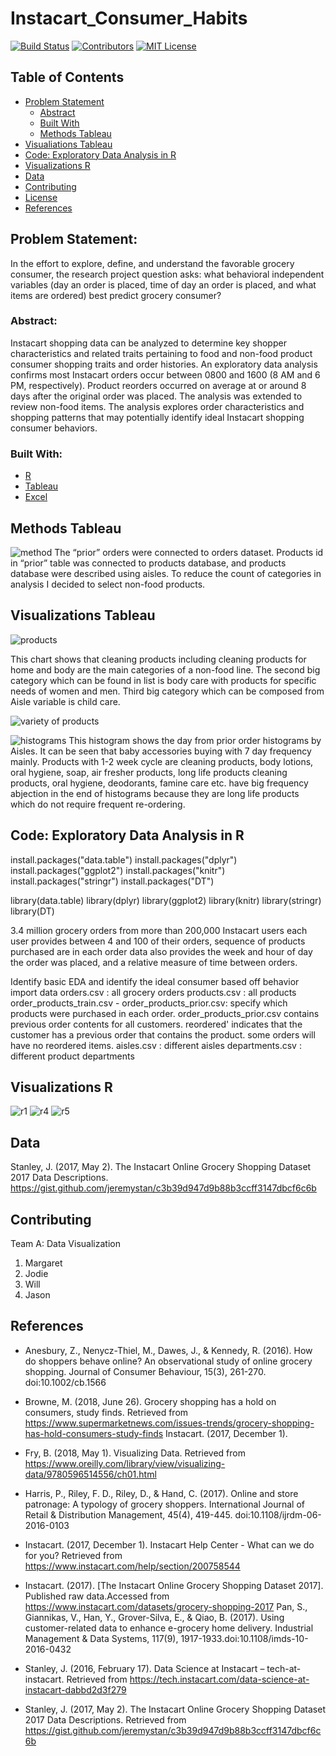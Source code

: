 # Instacart_Consumer_Habits
<!-- PROJECT SHIELDS -->
[![Build Status][build-shield]]()
[![Contributors][contributors-shield]]()
[![MIT License][license-shield]][license-url]





<!-- TABLE OF CONTENTS -->
## Table of Contents

* [Problem Statement](#about-the-project)
  * [Abstract](#abstract)
  * [Built With](#built-with)
  * [Methods Tableau](#method)
* [Visualiations Tableau](#visualizations)
* [Code: Exploratory Data Analysis in R](#code)
* [Visualizations R](#visualizations-r)
* [Data](#data)
* [Contributing](#contributing)
* [License](#license)
* [References](#references)



<!-- ABOUT THE PROJECT -->
## Problem Statement: 
In the effort to explore, define, and understand the favorable grocery consumer, the research project question asks: what behavioral independent variables (day an order is placed, time of day an order is placed, and what items are ordered) best predict grocery consumer?

### Abstract:
Instacart shopping data can be analyzed to determine key shopper characteristics and related traits pertaining to food and non-food product consumer shopping traits and order histories. An exploratory data analysis confirms most Instacart orders occur between 0800 and 1600 (8 AM and 6 PM, respectively). Product reorders occurred on average at or around 8 days after the original order was placed. The analysis was extended to review non-food items. The analysis explores order characteristics and shopping patterns that may potentially identify ideal Instacart shopping consumer behaviors.

### Built With:
* [R](https://www.r-project.org/)
* [Tableau](https://www.tableau.com/)
* [Excel](https://products.office.com/en-us/excel)

## Methods Tableau

![method](https://user-images.githubusercontent.com/39780478/54024051-6edf6e80-414b-11e9-9cfe-b1394eb9725a.JPG)
The “prior” orders were connected to orders dataset. Products id in “prior” table was connected to products database, and products database were described using aisles. To reduce the count of categories in analysis I decided to select non-food products. 

<!-- Visualizations -->
## Visualizations Tableau

![products](https://user-images.githubusercontent.com/39780478/54023231-46ef0b80-4149-11e9-9c7a-32777deb0b96.JPG)

This chart shows that cleaning products including cleaning products for home and body are the main categories of a non-food line. 
The second big category which can be found in list is body care with products for specific needs of women and men. Third big category 
which can be composed from Aisle variable is child care. 

![variety of products](https://user-images.githubusercontent.com/39780478/54023592-368b6080-414a-11e9-8765-93534341e0e3.JPG)

![histograms](https://user-images.githubusercontent.com/39780478/54023753-9550da00-414a-11e9-9e8f-e244c4ce99b0.JPG)
This histogram shows the day from prior order histograms by Aisles. It can be seen that baby accessories buying with 7 day frequency mainly. Products with 1-2 week cycle are cleaning products, body lotions, oral hygiene, soap, air fresher products, long life products cleaning products, oral hygiene, deodorants, famine care etc. have big frequency abjection in the end of histograms because they are long life products which do not require frequent re-ordering. 

## Code: Exploratory Data Analysis in R
install.packages("data.table")
install.packages("dplyr")
install.packages("ggplot2")
install.packages("knitr")
install.packages("stringr")
install.packages("DT")
 
library(data.table)
library(dplyr)
library(ggplot2)
library(knitr)
library(stringr)
library(DT)

3.4 million grocery orders from more than 200,000 Instacart users
each user provides between 4 and 100 of their orders, sequence of products purchased are in each order
data also provides the week and hour of day the order was placed, and a relative measure of time between orders.
 
Identify basic EDA and identify the ideal consumer based off behavior
import data
orders.csv : all grocery orders
products.csv : all products
order_products_train.csv - order_products_prior.csv: specify which products were purchased in each order.
order_products_prior.csv contains previous order contents for all customers. reordered' indicates that the customer has a previous order that contains the product. some orders will have no reordered items.
aisles.csv : different aisles
departments.csv : different product departments
 
<!-- Visualizations R -->
## Visualizations R

![r1](https://user-images.githubusercontent.com/39780478/54025184-9e43aa80-414e-11e9-9f95-973e1d6fb37a.JPG)
![r4](https://user-images.githubusercontent.com/39780478/54025646-034bd000-4150-11e9-9e6a-80082f2e8e0e.JPG)
![r5](https://user-images.githubusercontent.com/39780478/54025651-047cfd00-4150-11e9-975b-5e7588118a81.JPG)

## Data

Stanley, J. (2017, May 2). The Instacart Online Grocery Shopping Dataset 2017 Data Descriptions. https://gist.github.com/jeremystan/c3b39d947d9b88b3ccff3147dbcf6c6b 


<!-- CONTRIBUTING -->
## Contributing

Team A: Data Visualization 

1. Margaret
2. Jodie
3. Will
4. Jason


<!-- ACKNOWLEDGEMENTS -->
## References
* Anesbury, Z., Nenycz-Thiel, M., Dawes, J., & Kennedy, R. (2016). How do shoppers behave online? An observational study of online grocery shopping. Journal of Consumer Behaviour, 15(3), 261-270. doi:10.1002/cb.1566

* Browne, M. (2018, June 26). Grocery shopping has a hold on consumers, study finds. Retrieved from                 https://www.supermarketnews.com/issues-trends/grocery-shopping-has-hold-consumers-study-finds Instacart. (2017, December 1).

* Fry, B. (2018, May 1). Visualizing Data. Retrieved from https://www.oreilly.com/library/view/visualizing-data/9780596514556/ch01.html

* Harris, P., Riley, F. D., Riley, D., & Hand, C. (2017). Online and store patronage: A typology of grocery shoppers. International Journal of Retail & Distribution Management, 45(4), 419-445. doi:10.1108/ijrdm-06-2016-0103

* Instacart. (2017, December 1). Instacart Help Center - What can we do for you? Retrieved from https://www.instacart.com/help/section/200758544
* Instacart. (2017). [The Instacart Online Grocery Shopping Dataset 2017]. Published raw data.Accessed from https://www.instacart.com/datasets/grocery-shopping-2017 Pan, S., Giannikas, V., Han, Y., Grover-Silva, E., & Qiao, B. (2017). Using customer-related data to enhance e-grocery home delivery. Industrial Management & Data Systems, 117(9), 1917-1933.doi:10.1108/imds-10-2016-0432

* Stanley, J. (2016, February 17). Data Science at Instacart – tech-at-instacart. Retrieved from                                     https://tech.instacart.com/data-science-at-instacart-dabbd2d3f279

* Stanley, J. (2017, May 2). The Instacart Online Grocery Shopping Dataset 2017 Data Descriptions. Retrieved from https://gist.github.com/jeremystan/c3b39d947d9b88b3ccff3147dbcf6c6b





<!-- MARKDOWN LINKS & IMAGES -->
[build-shield]: https://img.shields.io/badge/build-passing-brightgreen.svg?style=flat-square
[contributors-shield]: https://img.shields.io/badge/contributors-4-orange.svg?style=flat-square
[license-shield]: https://img.shields.io/badge/license-MIT-blue.svg?style=flat-square
[license-url]: https://choosealicense.com/licenses/mit
[product-screenshot]: https://raw.githubusercontent.com/othneildrew/Best-README-Template/master/screenshot.png
